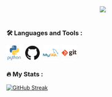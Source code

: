 <div id="header" align="center">
  <img src="https://i.giphy.com/media/v1.Y2lkPTc5MGI3NjExZ3dtcnVvY2RudDRvZnhkN2MyanoxYmRzeGZ4dXBraDB1M21qMnBpNSZlcD12MV9pbnRlcm5hbF9naWZfYnlfaWQmY3Q9dHM/Uaxj062PavgqZRhVkS/giphy.gif"/>
</div>


<img src="https://komarev.com/ghpvc/?username=OlgaTym-Prog&style=flat-square&color=blue" alt=""/>


### :hammer_and_wrench: Languages and Tools :

<div>
  <img src="https://github.com/devicons/devicon/blob/master/icons/python/python-original-wordmark.svg" title="Python" alt="Python" width="40" height="40"/>&nbsp;
  <img src="https://github.com/devicons/devicon/blob/master/icons/github/github-original.svg" title="GitHub" alt="GitHub" width="40" height="40"/>&nbsp;
  <img src="https://github.com/devicons/devicon/blob/master/icons/mysql/mysql-original-wordmark.svg" title="MySQL"  alt="MySQL" width="40" height="40"/>&nbsp;
  <img src="https://github.com/devicons/devicon/blob/master/icons/git/git-original-wordmark.svg" title="Git" **alt="Git" width="40" height="40"/>
</div>

### :fire: My Stats :
[![GitHub Streak](http://github-readme-streak-stats.herokuapp.com?user=OlgaTym-Prog&theme=dark&background=000000)](https://git.io/streak-stats)

